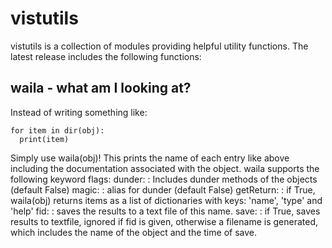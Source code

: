 # vistutils

vistutils is a collection of modules providing helpful utility functions. The latest release includes the following functions:

## waila - what am I looking at?

Instead of writing something like:
~~~
for item in dir(obj):
  print(item)
~~~
Simply use waila(obj)! This prints the name of each entry like above including the documentation associated with the object. 
waila supports the following keyword flags:
dunder: 
: Includes dunder methods of the objects (default False)
magic: 
: alias for dunder (default False)
getReturn: 
: if True, waila(obj) returns items as a list of dictionaries with keys: 'name', 'type' and 'help'
fid: 
: saves the results to a text file of this name.
save: 
: if True, saves results to textfile, ignored if fid is given, otherwise a filename is generated, which includes the name of the object and the time of save.
